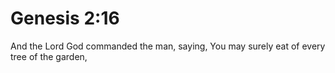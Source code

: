 # Genesis 2:16

And the Lord God commanded the man, saying, You may surely eat of every tree of the garden,
